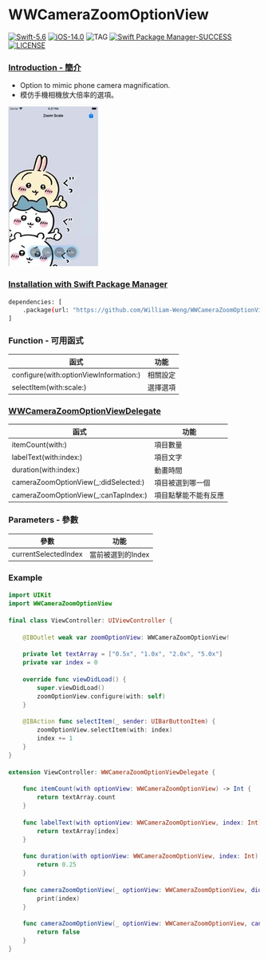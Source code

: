 # WWCameraZoomOptionView
[![Swift-5.6](https://img.shields.io/badge/Swift-5.6-orange.svg?style=flat)](https://developer.apple.com/swift/) [![iOS-14.0](https://img.shields.io/badge/iOS-14.0-pink.svg?style=flat)](https://developer.apple.com/swift/) ![TAG](https://img.shields.io/github/v/tag/William-Weng/WWCameraZoomOptionView) [![Swift Package Manager-SUCCESS](https://img.shields.io/badge/Swift_Package_Manager-SUCCESS-blue.svg?style=flat)](https://developer.apple.com/swift/) [![LICENSE](https://img.shields.io/badge/LICENSE-MIT-yellow.svg?style=flat)](https://developer.apple.com/swift/)

### [Introduction - 簡介](https://swiftpackageindex.com/William-Weng)
- Option to mimic phone camera magnification.
- 模仿手機相機放大倍率的選項。

![](./Example.webp)

### [Installation with Swift Package Manager](https://medium.com/彼得潘的-swift-ios-app-開發問題解答集/使用-spm-安裝第三方套件-xcode-11-新功能-2c4ffcf85b4b)

```bash
dependencies: [
    .package(url: "https://github.com/William-Weng/WWCameraZoomOptionView.git", .upToNextMajor(from: "1.0.3"))
]
```

### Function - 可用函式
|函式|功能|
|-|-|
|configure(with:optionViewInformation:)|相關設定|
|selectItem(with:scale:)|選擇選項|

### [WWCameraZoomOptionViewDelegate](https://ezgif.com/video-to-webp)
|函式|功能|
|-|-|
|itemCount(with:)|項目數量|
|labelText(with:index:)|項目文字|
|duration(with:index:)|動畫時間|
|cameraZoomOptionView(_:didSelected:)|項目被選到哪一個|
|cameraZoomOptionView(_:canTapIndex:)|項目點擊能不能有反應|

### Parameters - 參數
|參數|功能|
|-|-|
|currentSelectedIndex|當前被選到的Index|

### Example
```swift
import UIKit
import WWCameraZoomOptionView

final class ViewController: UIViewController {
    
    @IBOutlet weak var zoomOptionView: WWCameraZoomOptionView!
    
    private let textArray = ["0.5x", "1.0x", "2.0x", "5.0x"]
    private var index = 0
    
    override func viewDidLoad() {
        super.viewDidLoad()
        zoomOptionView.configure(with: self)
    }
    
    @IBAction func selectItem(_ sender: UIBarButtonItem) {
        zoomOptionView.selectItem(with: index)
        index += 1
    }
}

extension ViewController: WWCameraZoomOptionViewDelegate {
    
    func itemCount(with optionView: WWCameraZoomOptionView) -> Int {
        return textArray.count
    }
    
    func labelText(with optionView: WWCameraZoomOptionView, index: Int) -> String {
        return textArray[index]
    }
    
    func duration(with optionView: WWCameraZoomOptionView, index: Int) -> TimeInterval {
        return 0.25
    }
    
    func cameraZoomOptionView(_ optionView: WWCameraZoomOptionView, didSelected index: Int) {
        print(index)
    }
    
    func cameraZoomOptionView(_ optionView: WWCameraZoomOptionView, canTapIndex index: Int) -> Bool {
        return false
    }
}
```
